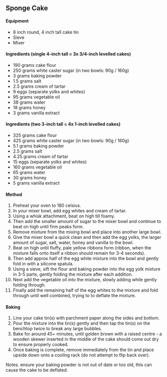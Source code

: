 ## Sponge Cake

#### Equipment

* 8 inch round, 4 inch tall cake tin
* Sieve
* Mixer


#### Ingredients (single 4-inch tall = 3x 3/4-inch levelled cakes)

* 190 grams cake flour
* 250 grams white caster sugar (in two bowls: 90g / 160g)
* 3 grams baking powder
* 1.5 grams salt
* 2.5 grams cream of tartar
* 9 eggs (separate yolks and whites)
* 95 grams vegetable oil
* 38 grams water
* 18 grams honey
* 3 grams vanilla extract

#### Ingredients (two 3-inch tall = 4x 1-inch levelled cakes)

* 325 grams cake flour
* 425 grams white caster sugar (in two bowls: 90g / 160g)
* 5.1 grams baking powder
* 2.5 grams salt
* 4.25 grams cream of tartar
* 15 eggs (separate yolks and whites)
* 160 grams vegetable oil
* 65 grams water
* 30 grams honey
* 5 grams vanilla extract


#### Method

1. Preheat your oven to 180 celsius.
1. In your mixer bowl, add egg whites and cream of tartar.
1. Using a whisk attachment, beat on high till foamy.
1. Then add the smaller amount of sugar to the mixer bowl and continue to beat on high until firm peaks form.
1. Remove mixture from the mixing bowl and place into another large bowl.
1. Give the mixer bowl a quick clean and then add the egg yolks, the larger amount of sugar, salt, water, honey and vanilla to the bowl.
1. Beat on high until fluffy, pale yellow ribbons form (ribbon, when the mixture falls onto itself a ribbon should remain for 3-4 seconds).
1. Then add approx half of the egg white mixture into the bowl and gently fold in with a silicone spatula.
1. Using a sieve, sift the flour and baking powder into the egg yolk mixture in 3-5 parts, gently folding the mixture after each addition.
1. Next add the vegetable oil into the mixture, slowly adding while gently folding through.
1. Finally add the remaining half of the egg whites to the mixture and fold through until well combined, trying to to deflate the mixture.


#### Baking

1. Line your cake tin(s) with parchment paper along the sides and bottom.
1. Pour the mixture into the tin(s) gently and then tap the tin(s) on the benchtop twice to break any large bubbles.
1. Bake for around 45+ minutes, until golden brown with a raised centre - a wooden skewer inserted in the middle of the cake should come out dry to ensure properly cooked.
1. Once baking is complete, remove immediately from the tin and place upside down onto a cooling rack (do not attempt to flip back over).


Notes. ensure your baking powder is not out of date or too old, this can cause the cake to be deflated.
